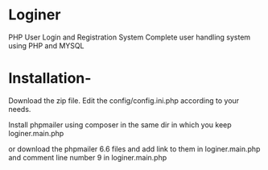 # Loginer
PHP User Login and Registration System
Complete user handling system using PHP and MYSQL

# Installation-

Download the zip file.
Edit the config/config.ini.php according to your needs.

Install phpmailer using composer in the same dir in which you keep loginer.main.php

or download the phpmailer 6.6 files and add link to them in loginer.main.php and comment line number 9 in loginer.main.php
